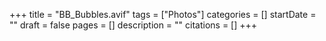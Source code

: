 +++
title = "BB_Bubbles.avif"
tags = ["Photos"]
categories = []
startDate = ""
draft = false
pages = []
description = ""
citations = []
+++
